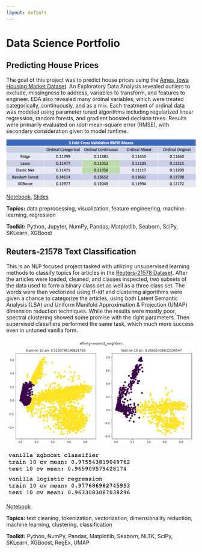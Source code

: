 ```yaml
---
layout: default
---
```

# Data Science Portfolio
## Predicting House Prices
The goal of this project was to predict house prices using the [Ames, Iowa Housing Market Dataset](https://www.kaggle.com/c/house-prices-advanced-regression-techniques/data). An Exploratory Data Analysis revealed outliers to exclude, missingness to address, variables to transform, and features to engineer. EDA also revealed many ordinal variables, which were treated categorically, continuously, and as a mix. Each treatment of ordinal data was modeled using parameter tuned algorithms including regularized linear regression, random forests, and gradient boosted decision trees. Results were primarily evaluated on root-mean-square error (RMSE), with secondary consideration given to model runtime.

![alt text](https://raw.githubusercontent.com/brianmcguckin/brianmcguckin.github.io/master/images/house_price_results.png 'results table')

[Notebook](https://github.com/brianmcguckin/thinkful_unit_03_capstone/blob/master/unit_03_capstone_final_notebook.ipynb), [Slides](https://github.com/brianmcguckin/thinkful_unit_03_capstone/blob/master/slides_housing_price_capstone.pdf)

**Topics:** data preprocessing, visualization, feature engineering, machine learning, regression

**Toolkit:** Python, Jupyter, NumPy, Pandas, Matplotlib, Seaborn, SciPy, SKLearn, XGBoost

## Reuters-21578 Text Classification
This is an NLP focused project tasked with utilizing unsupervised learning methods to classify topics for  articles in the [Reuters-21578 Dataset](https://archive.ics.uci.edu/ml/datasets/reuters-21578+text+categorization+collection). After the articles were loaded, cleaned, and classes inspected, two subsets of the data used to form a binary class set as well as a three class set. The words were then vectorized using tf-idf and clustering algorithms were given a chance to categorize the articles, using both Latent Semantic Analysis (LSA) and Uniform Manifold Approximation & Projection (UMAP) dimension reduction techniques. While the results were mostly poor, spectral clustering showed some promise with the right parameters. Then supervised classifiers performed the same task, which much more success even in untuned vanilla form.

![alt text](https://raw.githubusercontent.com/brianmcguckin/brianmcguckin.github.io/master/images/nn_clusters.png 'spectral clustering nearest neighbors')

![alt text](https://raw.githubusercontent.com/brianmcguckin/brianmcguckin.github.io/master/images/nlp_xgb.png 'xgboost results')
![alt text](https://raw.githubusercontent.com/brianmcguckin/brianmcguckin.github.io/master/images/nlp_logregr.png 'logregr results')

[Notebook](https://github.com/brianmcguckin/thinkful_unit_04_capstone/blob/master/04_capstone_unsupervised_learning_final.ipynb)

**Topics:** text cleaning, tokenization, vectorization, dimensionality reduction, machine learning, clustering, classification

**Toolkit:** Python, NumPy, Pandas, Matplotlib, Seaborn, NLTK, SciPy, SKLearn, XGBoost, RegEx, UMAP
